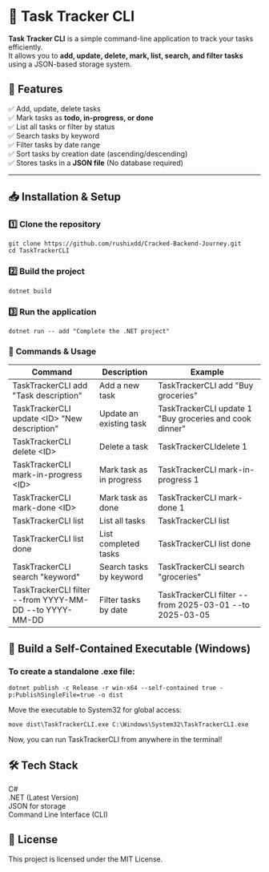 ﻿# 📝 Task Tracker CLI

**Task Tracker CLI** is a simple command-line application to track your tasks efficiently.  
It allows you to **add, update, delete, mark, list, search, and filter tasks** using a JSON-based storage system.

## 🚀 Features
✅ Add, update, delete tasks  
✅ Mark tasks as **todo, in-progress, or done**  
✅ List all tasks or filter by status  
✅ Search tasks by keyword  
✅ Filter tasks by date range  
✅ Sort tasks by creation date (ascending/descending)  
✅ Stores tasks in a **JSON file** (No database required)  

---

## 📥 Installation & Setup
### 1️⃣ **Clone the repository**
```
git clone https://github.com/rushixdd/Cracked-Backend-Journey.git
cd TaskTrackerCLI
```
### 2️⃣ **Build the project**
```
dotnet build
```
### 3️⃣ **Run the application**
```
dotnet run -- add "Complete the .NET project"
```
### 📌 **Commands & Usage**
|Command |Description|Example|
---------|-----------|-------|
|TaskTrackerCLI add "Task description"|Add a new task|TaskTrackerCLI add "Buy groceries"|
|TaskTrackerCLI update \<ID> "New description"|Update an existing task|TaskTrackerCLI update 1 "Buy groceries and cook dinner"|
|TaskTrackerCLI delete \<ID>|Delete a task|TaskTrackerCLIdelete 1|
|TaskTrackerCLI mark-in-progress \<ID>|Mark task as in progress|TaskTrackerCLI mark-in-progress 1|
|TaskTrackerCLI mark-done \<ID>|Mark task as done|TaskTrackerCLI mark-done 1|
|TaskTrackerCLI list|List all tasks|TaskTrackerCLI list|
|TaskTrackerCLI list done|List completed tasks|TaskTrackerCLI list done|
|TaskTrackerCLI search "keyword"|Search tasks by keyword|TaskTrackerCLI search "groceries"|
|TaskTrackerCLI filter --from YYYY-MM-DD --to YYYY-MM-DD|Filter tasks by date|	TaskTrackerCLI filter --from 2025-03-01 --to 2025-03-05|

## 🔧 Build a Self-Contained Executable (Windows)
### To create a standalone .exe file:
```
dotnet publish -c Release -r win-x64 --self-contained true -p:PublishSingleFile=true -o dist
```
Move the executable to System32 for global access:
```
move dist\TaskTrackerCLI.exe C:\Windows\System32\TaskTrackerCLI.exe
```
Now, you can run TaskTrackerCLI from anywhere in the terminal!


## 🛠 Tech Stack
C#<br>
.NET (Latest Version)<br>
JSON for storage<br>
Command Line Interface (CLI)<br>
## 📜 License
This project is licensed under the MIT License.